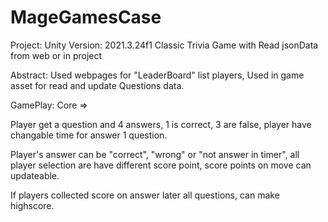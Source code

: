 # MageGamesCase
 
Project:
Unity Version: 2021.3.24f1
Classic Trivia Game with Read jsonData from web or in project

Abstract:
Used webpages for "LeaderBoard" list players,
Used in game asset for read and update Questions data.

GamePlay:
Core => 

Player get a question and 4 answers, 1 is correct, 3 are false,
player have changable time for answer 1 question.

Player's answer can be "correct", "wrong" or "not answer in timer",
all player selection are have different score point,
score points on move can updateable.

If players collected score on answer later all questions,
can make highscore.
